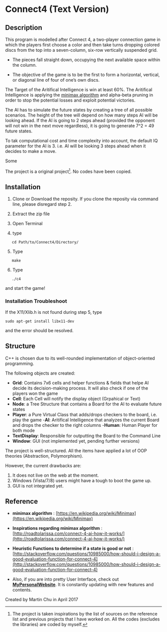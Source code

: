 # Connect4 (Text Version)

## Description
This program is modelled after Connect 4, a two-player connection game in which the players first choose a color and then take turns dropping colored discs from the top into a seven-column, six-row vertically suspended grid.

- The pieces fall straight down, occupying the next available space within the column.

- The objective of the game is to be the first to form a horizontal, vertical, or diagonal line of four of one’s own discs.

The Target of the Aritifical Intelligence is win at least 60%. The Aritifical Intelligence is applying the [minimax algorithm](https://en.wikipedia.org/wiki/Minimax) and alpha-beta pruning in order to stop the potential losses and exploit potential victories.

The AI has to simulate the future states by creating a tree of all possible scenarios. The height of the tree will depend on how many steps AI will be looking ahead. If the AI is going to 2 steps ahead (provided the opponent will not win in the next move regardless), it is going to generate 7^2 = 49 future states.

To tak computational cost and time complexity into account, the default IQ parameter for the AI is 3. i.e. AI will be looking 3 steps ahead when it decides to make a move.

Some

The project is a original project[^1]. No codes have been copied.

## Installation

1. Clone or Download the reposity. If you clone the reposity via command line, please disregard step 2.

2. Extract the zip file

3. Open Terminal

4. type
```
   cd Path/to/Connect4/Directory/
```

5. Type
```
   make
```

6. Type
```
   ./c4
```
   and start the game!

### Installation Troubleshoot
If the X11/Xlib.h is not found during step 5, type
```
sudo apt-get install libx11-dev
```
and the error should be resolved.


## Structure

C++ is chosen due to its well-rounded implementation of object-oriented programming.

The following objects are created:
- __Grid__: Contains 7x6 cells and helper functions & fields that helpe AI decide its decision-making process. It will also check if one of the players won the game
- __Cell__: Each Cell will notify the display object (Grpahical or Text)
- __Node__: a Tree Structure that contains a Board for the AI to evaluate future states
- __Player__: a Pure Virtual Class that adds/drops checkers to the board, i.e. play the game
  -__AI__: Aritifical Intelligence that analyzes the current Board and drops the checker to the right columns
  -__Human__: Human Player for both mode
- __TextDisplay__: Responsible for outputting the Board to the Command Line
- __Window__: GUI (not implemented yet, pending further versions)

The project is well-structured. All the items have applied a lot of OOP theories (Abstraction, Polymorphism).

However, the current drawbacks are:

1. It does not live on the web at the moment.
2. Windows (Vista/7/8) users might have a tough to boot the game up.
3. GUI is not integrated yet.

## Reference
- __minimax algorithm__ : [https://en.wikipedia.org/wiki/Minimax](https://en.wikipedia.org/wiki/Minimax)

- __Inspirations regarding minimax algorithm__ : [http://roadtolarissa.com/connect-4-ai-how-it-works/](http://roadtolarissa.com/connect-4-ai-how-it-works/)

- __Heuristic Functions to determine if a state is good or not__ : [http://stackoverflow.com/questions/10985000/how-should-i-design-a-good-evaluation-function-for-connect-4](http://stackoverflow.com/questions/10985000/how-should-i-design-a-good-evaluation-function-for-connect-4)

- Also, if you are into pretty User Interface, check out [__MyPersonalWebsite__](martinchu.xyz). It is constantly updating with new features and contents.

Created by Martin Chu in April 2017

[^1]: The project is taken inspirations by the list of sources on the reference list and previous projects that I have worked on. All the codes (excludes the libraries) are coded by myself.
